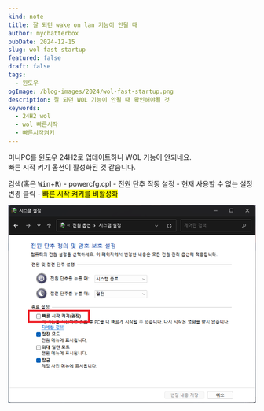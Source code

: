 ```yaml
---
kind: note
title: 잘 되던 wake on lan 기능이 안될 때
author: mychatterbox
pubDate: 2024-12-15
slug: wol-fast-startup
featured: false
draft: false
tags:
  - 윈도우
ogImage: /blog-images/2024/wol-fast-startup.png
description: 잘 되던 WOL 기능이 안될 때 확인해야될 것
keywords:
  - 24H2 wol
  - wol 빠른시작
  - 빠른시작켜키
---
```


미니PC를 윈도우 24H2로 업데이트하니 WOL 기능이 안되네요.  
빠른 시작 켜기 옵션이 활성화된 것 같습니다.

검색(혹은 <kbd>Win</kbd>+<kbd>R</kbd>) - powercfg.cpl - 전원 단추 작동 설정 - 현재 사용할 수 없는 설정 변경 클릭 - <mark>빠른 시작 켜키를 비활성화</mark>

![빠른시작켜기](../../assets/blog-images/2024/wol-fast-startup.png)
